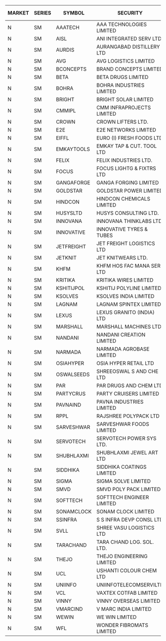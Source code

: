 


| MARKET | SERIES | SYMBOL | SECURITY | PREV CL PR | OPEN PRICE | HIGH PRICE | LOW PRICE | CLOSE PRICE | NET TRDVAL | NET TRDQTY | CORP IND | HI 52 WK | LO 52 WK |
| ----- | ----- | ----- | ----- | ----- | ----- | ----- | ----- | ----- | ----- | ----- | ----- | ----- | ----- |
| N | SM | AAATECH | AAA TECHNOLOGIES LIMITED | 63.00 | 65.95 | 66.00 | 64.00 | 66.00 | 3906150.00 | 60000 |  | 71.00 | 42.00 |
| N | SM | AISL | ANI INTEGRATED SERV LTD. | 42.60 | 44.80 | 44.80 | 43.00 | 44.10 | 951240.00 | 21600 |  | 55.40 | 17.60 |
| N | SM | AURDIS | AURANGABAD DISTILLERY LTD | 45.00 | 42.80 | 45.95 | 42.75 | 42.75 | 874300.00 | 20000 |  | 47.70 | 25.80 |
| N | SM | AVG | AVG LOGISTICS LIMITED | 65.10 | 68.35 | 68.35 | 68.35 | 68.35 | 82020.00 | 1200 |  | 68.35 | 37.45 |
| N | SM | BCONCEPTS | BRAND CONCEPTS LIMITED | 27.45 | 28.75 | 28.80 | 28.75 | 28.80 | 2159700.00 | 75000 |  | 32.05 | 14.05 |
| N | SM | BETA | BETA DRUGS LIMITED | 300.00 | 300.00 | 300.00 | 291.50 | 291.50 | 2633200.00 | 8800 |  | 350.20 | 58.50 |
| N | SM | BOHRA | BOHRA INDUSTRIES LIMITED | 4.10 | 4.30 | 4.30 | 4.20 | 4.30 | 34200.00 | 8000 |  | 7.25 | .95 |
| N | SM | BRIGHT | BRIGHT SOLAR LIMITED | 9.10 | 8.65 | 8.65 | 8.65 | 8.65 | 337350.00 | 39000 |  | 15.55 | 5.55 |
| N | SM | CMMIPL | CMM INFRAPROJECTS LIMITED | 20.10 | 19.35 | 19.50 | 19.35 | 19.50 | 116550.00 | 6000 |  | 21.05 | 2.25 |
| N | SM | CROWN | CROWN LIFTERS LTD. | 90.00 | 89.05 | 89.05 | 89.05 | 89.05 | 89050.00 | 1000 |  | 100.00 | 38.00 |
| N | SM | E2E | E2E NETWORKS LIMITED | 42.00 | 44.10 | 44.10 | 44.10 | 44.10 | 88200.00 | 2000 |  | 61.30 | 20.05 |
| N | SM | EIFFL | EURO (I) FRESH FOODS LTD | 78.00 | 78.75 | 78.75 | 78.75 | 78.75 | 63000.00 | 800 |  | 129.40 | 64.80 |
| N | SM | EMKAYTOOLS | EMKAY TAP & CUT. TOOL LTD | 114.00 | 110.10 | 110.10 | 110.10 | 110.10 | 66060.00 | 600 |  | 136.50 | 58.65 |
| N | SM | FELIX | FELIX INDUSTRIES LTD. | 44.20 | 45.95 | 45.95 | 45.95 | 45.95 | 183800.00 | 4000 |  | 51.25 | 14.20 |
| N | SM | FOCUS | FOCUS LIGHTG & FIXTRS LTD | 32.65 | 34.25 | 34.25 | 33.55 | 34.25 | 1430100.00 | 42000 |  | 34.80 | 18.05 |
| N | SM | GANGAFORGE | GANGA FORGING LIMITED | 84.95 | 88.00 | 88.00 | 87.90 | 87.95 | 2110800.00 | 24000 |  | 88.00 | 9.50 |
| N | SM | GOLDSTAR | GOLDSTAR POWER LIMITED | 20.40 | 21.00 | 21.00 | 21.00 | 21.00 | 252000.00 | 12000 |  | 25.30 | 19.70 |
| N | SM | HINDCON | HINDCON CHEMICALS LIMITED | 35.30 | 36.50 | 36.50 | 33.60 | 34.85 | 1266000.00 | 36000 |  | 42.95 | 10.05 |
| N | SM | HUSYSLTD | HUSYS CONSULTING LTD. | 85.00 | 84.00 | 84.00 | 84.00 | 84.00 | 336000.00 | 4000 |  | 131.85 | 20.50 |
| N | SM | INNOVANA | INNOVANA THINKLABS LTD. | 199.90 | 201.00 | 201.50 | 191.20 | 191.20 | 4194700.00 | 21000 |  | 208.00 | 70.25 |
| N | SM | INNOVATIVE | INNOVATIVE TYRES & TUBES | 10.60 | 11.10 | 11.10 | 11.10 | 11.10 | 66600.00 | 6000 |  | 11.10 | 5.65 |
| N | SM | JETFREIGHT | JET FREIGHT LOGISTICS LTD | 29.50 | 29.50 | 29.50 | 29.50 | 29.50 | 236000.00 | 8000 |  | 29.75 | 12.00 |
| N | SM | JETKNIT | JET KNITWEARS LTD. | 44.70 | 46.90 | 46.90 | 42.50 | 46.90 | 2510625.00 | 54000 |  | 46.90 | 18.00 |
| N | SM | KHFM | KHFM HOS FAC MANA SER LTD | 33.75 | 32.00 | 32.00 | 32.00 | 32.00 | 96000.00 | 3000 |  | 42.50 | 23.00 |
| N | SM | KRITIKA | KRITIKA WIRES LIMITED | 31.00 | 31.00 | 32.50 | 31.00 | 32.50 | 254000.00 | 8000 |  | 38.50 | 31.00 |
| N | SM | KSHITIJPOL | KSHITIJ POLYLINE LIMITED | 25.00 | 23.50 | 23.50 | 23.50 | 23.50 | 94000.00 | 4000 |  | 28.25 | 19.85 |
| N | SM | KSOLVES | KSOLVES INDIA LIMITED | 520.75 | 494.75 | 494.75 | 494.75 | 494.75 | 1187400.00 | 2400 |  | 1718.20 | 102.05 |
| N | SM | LAGNAM | LAGNAM SPINTEX LIMITED | 28.90 | 27.60 | 28.90 | 27.50 | 28.90 | 338400.00 | 12000 |  | 30.45 | 6.60 |
| N | SM | LEXUS | LEXUS GRANITO (INDIA) LTD | 12.65 | 12.05 | 12.05 | 12.05 | 12.05 | 120500.00 | 10000 |  | 22.50 | 7.20 |
| N | SM | MARSHALL | MARSHALL MACHINES LTD | 17.35 | 18.20 | 18.20 | 18.20 | 18.20 | 218400.00 | 12000 |  | 18.20 | 4.85 |
| N | SM | NANDANI | NANDANI CREATION LIMITED | 39.50 | 39.60 | 39.60 | 39.00 | 39.00 | 590500.00 | 15000 |  | 41.50 | 7.65 |
| N | SM | NARMADA | NARMADA AGROBASE LIMITED | 13.10 | 13.70 | 13.70 | 13.70 | 13.70 | 98640.00 | 7200 |  | 16.70 | 9.50 |
| N | SM | OSIAHYPER | OSIA HYPER RETAIL LTD | 165.00 | 186.95 | 186.95 | 170.00 | 170.00 | 283000.00 | 1600 |  | 238.00 | 117.00 |
| N | SM | OSWALSEEDS | SHREEOSWAL S AND CHE LTD | 35.50 | 35.50 | 35.50 | 35.50 | 35.50 | 142000.00 | 4000 |  | 50.45 | 28.00 |
| N | SM | PAR | PAR DRUGS AND CHEM LTD | 79.15 | 83.10 | 83.10 | 81.90 | 83.10 | 3484700.00 | 42000 |  | 136.50 | 40.50 |
| N | SM | PARTYCRUS | PARTY CRUISERS LIMITED | 20.05 | 20.00 | 20.00 | 19.50 | 19.50 | 79000.00 | 4000 |  | 39.90 | 16.55 |
| N | SM | PAVNAIND | PAVNA INDUSTRIES LIMITED | 173.00 | 173.00 | 180.90 | 173.00 | 173.15 | 560200.00 | 3200 |  | 198.00 | 165.05 |
| N | SM | RPPL | RAJSHREE POLYPACK LTD | 139.00 | 141.00 | 145.85 | 140.00 | 143.00 | 8360850.00 | 59000 |  | 154.10 | 57.00 |
| N | SM | SARVESHWAR | SARVESHWAR FOODS LIMITED | 28.00 | 27.00 | 27.00 | 25.90 | 25.90 | 84640.00 | 3200 |  | 37.85 | 9.60 |
| N | SM | SERVOTECH | SERVOTECH POWER SYS LTD. | 16.80 | 17.00 | 17.20 | 17.00 | 17.20 | 477400.00 | 28000 |  | 23.80 | 13.55 |
| N | SM | SHUBHLAXMI | SHUBHLAXMI JEWEL ART LTD | 13.90 | 13.30 | 14.40 | 13.30 | 14.40 | 27700.00 | 2000 |  | 29.90 | 12.05 |
| N | SM | SIDDHIKA | SIDDHIKA COATINGS LIMITED | 71.15 | 65.10 | 65.80 | 65.10 | 65.80 | 393200.00 | 6000 |  | 81.50 | 45.00 |
| N | SM | SIGMA | SIGMA SOLVE LIMITED | 175.70 | 166.95 | 166.95 | 166.95 | 166.95 | 500850.00 | 3000 |  | 191.95 | 33.80 |
| N | SM | SMVD | SMVD POLY PACK LIMITED | 17.75 | 16.90 | 16.90 | 16.90 | 16.90 | 33800.00 | 2000 |  | 24.40 | 6.45 |
| N | SM | SOFTTECH | SOFTTECH ENGINEER LIMITED | 127.75 | 133.40 | 133.40 | 121.40 | 129.50 | 1602400.00 | 12800 |  | 133.40 | 35.50 |
| N | SM | SONAMCLOCK | SONAM CLOCK LIMITED | 51.00 | 52.20 | 54.00 | 52.00 | 53.95 | 798300.00 | 15000 |  | 66.00 | 38.45 |
| N | SM | SSINFRA | S S INFRA DEVP CONSL LTD | 8.65 | 8.25 | 8.25 | 8.25 | 8.25 | 148500.00 | 18000 |  | 10.20 | 5.65 |
| N | SM | SVLL | SHREE VASU LOGISTICS LTD | 91.00 | 97.00 | 97.00 | 93.00 | 93.00 | 190000.00 | 2000 |  | 104.00 | 76.00 |
| N | SM | TARACHAND | TARA CHAND LOG. SOL. LTD. | 38.00 | 38.50 | 38.50 | 38.40 | 38.45 | 230600.00 | 6000 |  | 52.35 | 26.00 |
| N | SM | THEJO | THEJO ENGINEERING LIMITED | 2470.00 | 2436.50 | 2436.50 | 2355.00 | 2400.00 | 1662220.00 | 700 |  | 2850.00 | 490.00 |
| N | SM | UCL | USHANTI COLOUR CHEM LTD | 54.00 | 54.00 | 54.00 | 54.00 | 54.00 | 756000.00 | 14000 |  | 56.00 | 24.00 |
| N | SM | UNIINFO | UNIINFOTELECOMSERVILTD | 18.80 | 18.80 | 18.80 | 18.80 | 18.80 | 37600.00 | 2000 |  | 27.45 | 7.85 |
| N | SM | VCL | VAXTEX COTFAB LIMITED | 37.80 | 36.25 | 38.00 | 36.05 | 38.00 | 330900.00 | 9000 |  | 51.00 | 17.00 |
| N | SM | VINNY | VINNY OVERSEAS LIMITED | 43.90 | 44.00 | 45.00 | 44.00 | 45.00 | 1998000.00 | 45000 |  | 45.00 | 33.00 |
| N | SM | VMARCIND | V MARC INDIA LIMITED | 33.65 | 33.65 | 33.65 | 33.25 | 33.25 | 200700.00 | 6000 |  | 45.00 | 29.55 |
| N | SM | WEWIN | WE WIN LIMITED | 19.50 | 18.55 | 18.55 | 18.55 | 18.55 | 55650.00 | 3000 |  | 60.00 | 13.55 |
| N | SM | WFL | WONDER FIBROMATS LIMITED | 91.25 | 95.80 | 95.80 | 95.80 | 95.80 | 766400.00 | 8000 |  | 95.80 | 42.70 |



